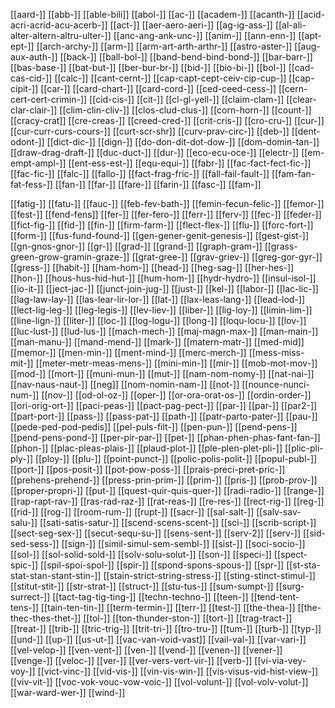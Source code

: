 [[aard-]]
[[abb-]]
[[able-bili]]
[[abol-]]
[[ac-]]
[[academ-]]
[[acanth-]]
[[acid-acri-acrid-acu-acerb-]]
[[act-]]
[[aer-aero-aeri-]]
[[ag-ig-ass-]]
[[al-ali-alter-altern-altru-ulter-]]
[[anc-ang-ank-unc-]]
[[anim-]]
[[ann-enn-]]
[[apt-ept-]]
[[arch-archy-]]
[[arm-]]
[[arm-art-arth-arthr-]]
[[astro-aster-]]
[[aug-aux-auth-]]
[[back-]]
[[ball-bol-]]
[[band-bend-bind-bond-]]
[[bar-barr-]]
[[bas-base-]]
[[bat-but-]]
[[ber-bur-br-]]
[[bid-]]
[[bio-bi-]]
[[bol-]]
[[cad-cas-cid-]]
[[calc-]]
[[cant-cernt-]]
[[cap-capt-cept-ceiv-cip-cup-]]
[[cap-cipit-]]
[[car-]]
[[card-chart-]]
[[card-cord-]]
[[ced-ceed-cess-]]
[[cern-cert-cert-crimin-]]
[[cid-cis-]]
[[cit-]]
[[cl-gl-yell-]]
[[claim-clam-]]
[[clear-clar-clair-]]
[[clim-clin-cliv-]]
[[clos-clud-clus-]]
[[corn-horn-]]
[[count-]]
[[cracy-crat]]
[[cre-creas-]]
[[creed-cred-]]
[[crit-cris-]]
[[cro-cru-]]
[[cur-]]
[[cur-curr-curs-cours-]]
[[curt-scr-shr]]
[[curv-prav-circ-]]
[[deb-]]
[[dent-odont-]]
[[dict-dic-]]
[[dign-]]
[[do-don-dit-dot-dow-]]
[[dom-domin-tan-]]
[[draw-drag-draft-]]
[[duc-duct-]]
[[dur-]]
[[eco-ecu-oce-]]
[[electr-]]
[[em-empt-ampl-]]
[[ent-ess-est-]]
[[equ-equi-]]
[[fabr-]]
[[fac-fact-fect-fic-]]
[[fac-fic-]]
[[falc-]]
[[fallo-]]
[[fact-frag-fric-]]
[[fall-fail-fault-]]
[[fam-fan-fat-fess-]]
[[fan-]]
[[far-]]
[[fare-]]
[[farin-]]
[[fasc-]]
[[fam-]]

[[fatig-]]
[[fatu-]]
[[fauc-]]
[[feb-fev-bath-]]
[[femin-fecun-felic-]]
[[femor-]]
[[fest-]]
[[fend-fens]]
[[fer-]]
[[fer-fero-]]
[[ferr-]]
[[ferv-]]
[[fec-]]
[[feder-]]
[[fict-fig-]]
[[fid-]]
[[fin-]]
[[firm-farm-]]
[[flect-flex-]]
[[flu-]]
[[forc-fort-]]
[[form-]]
[[fus-fund-found-]]
[[gen-gener-genit-genesis-]]
[[gest-gist-]]
[[gn-gnos-gnor-]]
[[gr-]]
[[grad-]]
[[grand-]]
[[graph-gram-]]
[[grass-green-grow-gramin-graze-]]
[[grat-gree-]]
[[grav-griev-]]
[[greg-gor-gyr-]]
[[gress-]]
[[habit-]]
[[ham-hom-]]
[[head-]]
[[heg-sag-]]
[[her-hes-]]
[[hon-]]
[[hous-hus-hid-hut-]]
[[hum-hom-]]
[[hydr-hydro-]]
[[insul-isol-]]
[[io-it-]]
[[ject-jac-]]
[[junct-join-jug-]]
[[just-]]
[[kel-]]
[[labor-]]
[[lac-lic-]]
[[lag-law-lay-]]
[[las-lear-lir-lor-]]
[[lat-]]
[[lax-leas-lang-]]
[[lead-lod-]]
[[lect-lig-leg-]]
[[leg-legis-]]
[[lev-liev-]]
[[liber-]]
[[lig-loy-]]
[[limin-lim-]]
[[line-lign-]]
[[liter-]]
[[loc-]]
[[log-logu-]]
[[long-]]
[[loqu-locu-]]
[[lov-]]
[[luc-lust-]]
[[lud-lus-]]
[[mach-mech-]]
[[maj-magn-max-]]
[[man-main-]]
[[man-manu-]]
[[mand-mend-]]
[[mark-]]
[[matern-matr-]]
[[med-mid]]
[[memor-]]
[[men-min-]]
[[ment-mind-]]
[[merc-merch-]]
[[mess-miss-mit-]]
[[meter-metr-meas-mens-]]
[[mini-min-]]
[[mir-]]
[[mob-mot-mov-]]
[[mod-]]
[[mort-]]
[[muni-mun-]]
[[mut-]]
[[nam-nom-nomy-]]
[[nat-nai-]]
[[nav-naus-naut-]]
[[neg]]
[[nom-nomin-nam-]]
[[not-]]
[[nounce-nunci-num-]]
[[nov-]]
[[od-ol-oz-]]
[[oper-]]
[[or-ora-orat-os-]]
[[ordin-order-]]
[[ori-orig-ort-]]
[[paci-peas-]]
[[pact-pag-pect-]]
[[par-]]
[[par-]]
[[par2-]]
[[part-port-]]
[[pass-]]
[[pass-pat-]]
[[path-]]
[[patr-parto-pater-]]
[[pau-]]
[[pede-ped-pod-pedis]]
[[pel-puls-filt-]]
[[pen-pun-]]
[[pend-pens-]]
[[pend-pens-pond-]]
[[per-pir-par-]]
[[pet-]]
[[phan-phen-phas-fant-fan-]]
[[phon-]]
[[plac-pleas-plais-]]
[[plaud-plot-]]
[[ple-plen-plet-pli-]]
[[plic-pli-ply-]]
[[ploy-]]
[[plu-]]
[[point-punct-]]
[[polic-polis-polit-]]
[[popul-publ-]]
[[port-]]
[[pos-posit-]]
[[pot-pow-poss-]]
[[prais-preci-pret-pric-]]
[[prehens-prehend-]]
[[press-prin-prim-]]
[[prim-]]
[[pris-]]
[[prob-prov-]]
[[proper-propri-]]
[[put-]]
[[quest-quir-quis-quer-]]
[[radi-radio-]]
[[range-]]
[[rap-rapt-rav-]]
[[ras-rad-raz-]]
[[rat-reas-]]
[[re-res-]]
[[rect-rig-]]
[[reg-]]
[[rid-]]
[[rog-]]
[[room-rum-]]
[[rupt-]]
[[sacr-]]
[[sal-salt-]]
[[salv-sav-salu-]]
[[sati-satis-satur-]]
[[scend-scens-scent-]]
[[sci-]]
[[scrib-script-]]
[[sect-seg-sex-]]
[[secut-sequ-su-]]
[[sens-sent-]]
[[serv-2]]
[[serv-]]
[[sid-sed-sess-]]
[[sign-]]
[[simil-simul-sem-sembl-]]
[[sist-]]
[[soci-socio-]]
[[sol-]]
[[sol-solid-sold-]]
[[solv-solu-solut-]]
[[son-]]
[[speci-]]
[[spect-spic-]]
[[spil-spoi-spol-]]
[[spir-]]
[[spond-spons-spous-]]
[[spr-]]
[[st-sta-stat-stan-stant-stin-]]
[[stain-strict-string-stress-]]
[[sting-stinct-stimul-]]
[[stitut-stit-]]
[[str-strat-]]
[[struct-]]
[[stu-tus-]]
[[sum-sumpt-]]
[[surg-surrect-]]
[[tact-tag-tig-ting-]]
[[techn-techno-]]
[[teen-]]
[[tend-tent-tens-]] [[tain-ten-tin-]]
[[term-termin-]]
[[terr-]]
[[test-]]
[[the-thea-]]
[[the-thec-thes-thet-]]
[[tol-]]
[[ton-thunder-ston-]]
[[tort-]]
[[trag-tract-]]
[[treat-]]
[[trib-]]
[[tric-trig-]]
[[trit-tri-]]
[[tro-tru-]]
[[tum-]]
[[turb-]]
[[typ-]]
[[und-]]
[[up-]]
[[us-ut-]]
[[vac-van-void-vast]]
[[vail-val-]]
[[var-vari-]]
[[vel-velop-]]
[[ven-vent-]]
[[ven-]]
[[vend-]]
[[venen-]]
[[vener-]]
[[venge-]]
[[veloc-]]
[[ver-]]
[[ver-vers-vert-vir-]]
[[verb-]]
[[vi-via-vey-voy-]]
[[vict-vinc-]]
[[vid-vis-]]
[[vin-vis-win-]]
[[vis-visus-vid-hist-view-]]
[[viv-vit-]]
[[voc-vok-vouc-vow-voic-]]
[[vol-volunt-]]
[[vol-volv-volut-]]
[[war-ward-wer-]]
[[wind-]]